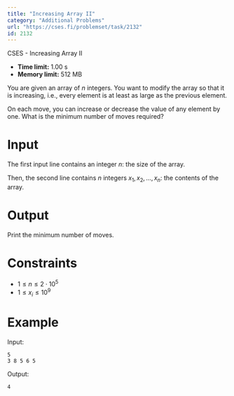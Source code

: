 ```yaml
---
title: "Increasing Array II"
category: "Additional Problems"
url: "https://cses.fi/problemset/task/2132"
id: 2132
---
```


CSES - Increasing Array II

  * **Time limit:** 1.00 s
  * **Memory limit:** 512 MB

You are given an array of $n$ integers. You want to modify the array so that
it is increasing, i.e., every element is at least as large as the previous
element.

On each move, you can increase or decrease the value of any element by one.
What is the minimum number of moves required?

# Input

The first input line contains an integer $n$: the size of the array.

Then, the second line contains $n$ integers $x_1,x_2,\ldots,x_n$: the contents
of the array.

# Output

Print the minimum number of moves.

# Constraints

  * $1 \le n \le 2 \cdot 10^5$
  * $1 \le x_i \le 10^9$

# Example

Input:

    
    
    5
    3 8 5 6 5
    

Output:

    
    
    4
    

